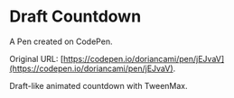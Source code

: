# Draft Countdown

A Pen created on CodePen.

Original URL: [https://codepen.io/doriancami/pen/jEJvaV](https://codepen.io/doriancami/pen/jEJvaV).

Draft-like animated countdown with TweenMax. 